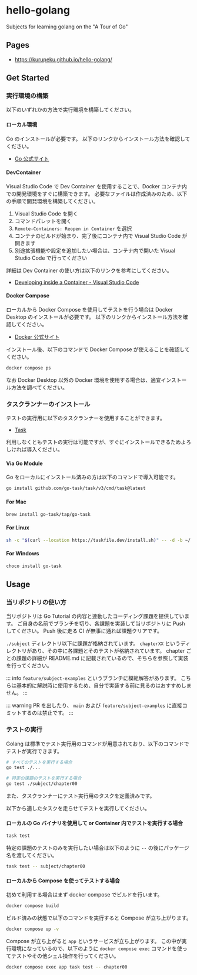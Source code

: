 # hello-golang

Subjects for learning golang on the "A Tour of Go"

## Pages

- https://kurupeku.github.io/hello-golang/

## Get Started

### 実行環境の構築

以下のいずれかの方法で実行環境を構築してください。

#### ローカル環境

Go のインストールが必要です。
以下のリンクからインストール方法を確認してください。

- [Go 公式サイト](https://golang.org/doc/install)

#### DevContainer

Visual Studio Code で Dev Container を使用することで、Docker コンテナ内での開発環境をすぐに構築できます。
必要なファイルは作成済みのため、以下の手順で開発環境を構築してください。

1. Visual Studio Code を開く
2. コマンドパレットを開く
3. `Remote-Containers: Reopen in Container` を選択
4. コンテナのビルドが始まり、完了後にコンテナ内で Visual Studio Code が開きます
5. 別途拡張機能や設定を追加したい場合は、コンテナ内で開いた Visual Studio Code で行ってください

詳細は Dev Container の使い方は以下のリンクを参考にしてください。

- [Developing inside a Container - Visual Studio Code](https://code.visualstudio.com/docs/devcontainers/containers)

#### Docker Compose

ローカルから Docker Compose を使用してテストを行う場合は Docker Desktop のインストールが必要です。
以下のリンクからインストール方法を確認してください。

- [Docker 公式サイト](https://docs.docker.com/get-docker/)

インストール後、以下のコマンドで Docker Compose が使えることを確認してください。

```bash
docker compose ps
```

なお Docker Desktop 以外の Docker 環境を使用する場合は、適宜インストール方法を調べてください。

### タスクランナーのインストール

テストの実行用に以下のタスクランナーを使用することができます。

- [Task](https://taskfile.dev/)

利用しなくともテストの実行は可能ですが、すぐにインストールできるためよろしければ導入ください。

#### Via Go Module

Go をローカルにインストール済みの方は以下のコマンドで導入可能です。

```bash
go install github.com/go-task/task/v3/cmd/task@latest
```

#### For Mac

```bash
brew install go-task/tap/go-task
```

#### For Linux

```bash
sh -c "$(curl --location https://taskfile.dev/install.sh)" -- -d -b ~/.local/bin
```

#### For Windows

```bash
choco install go-task
```

## Usage

### 当リポジトリの使い方

当リポジトリは Go Tutorial の内容と連動したコーディング課題を提供しています。
ご自身の名前でブランチを切り、各課題を実装して当リポジトリに Push してください。
Push 後に走る CI が無事に通れば課題クリアです。

`./subject` ディレクトリ以下に課題が格納されています。
`chapterXX` というディレクトリがあり、その中に各課題とそのテストが格納されています。
chapter ごとの課題の詳細が README.md に記載されているので、そちらを参照して実装を行ってください。

::: info
`feature/subject-examples` というブランチに模範解答があります。
こちらは基本的に解説時に使用するため、自分で実装する前に見るのはおすすめしません。
:::

::: warning
PR を出したり、 `main` および `feature/subject-examples` に直接コミットするのは禁止です。
:::

### テストの実行

Golang は標準でテスト実行用のコマンドが用意されており、以下のコマンドでテストが実行できます。

```bash
# すべてのテストを実行する場合
go test ./...

# 特定の課題のテストを実行する場合
go test ./subject/chapter00
```

また、タスクランナーにテスト実行用のタスクを定義済みです。

以下から適したタスクを走らせてテストを実行してください。

#### ローカルの Go バイナリを使用して or Container 内でテストを実行する場合

```bash
task test
```

特定の課題のテストのみを実行したい場合は以下のように `--` の後にパッケージ名を渡してください。

```bash
task test -- subject/chapter00
```

#### ローカルから Compose を使ってテストする場合

初めて利用する場合はまず docker compose でビルドを行います。

```bash
docker compose build
```

ビルド済みの状態で以下のコマンドを実行すると Compose が立ち上がります。

```bash
docker compose up -v
```

Compose が立ち上がると `app` というサービスが立ち上がります。
この中が実行環境になっているので、以下のように `docker compose exec` コマンドを使ってテストやその他シェル操作を行ってください。

```bash
docker compose exec app task test -- chapter00
```
